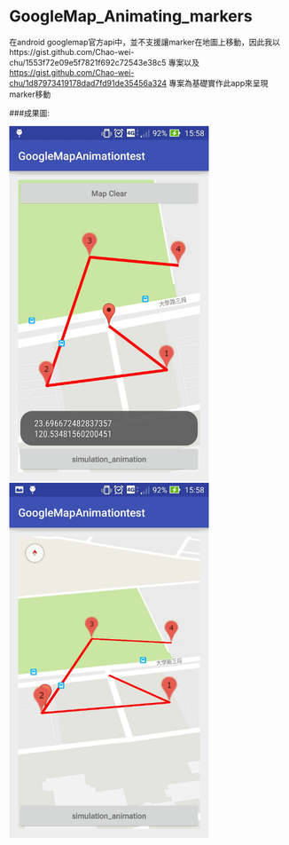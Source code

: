 # GoogleMap_Animating_markers
在android googlemap官方api中，並不支援讓marker在地圖上移動，因此我以https://gist.github.com/Chao-wei-chu/1553f72e09e5f7821f692c72543e38c5 專案以及 https://gist.github.com/Chao-wei-chu/1d87973419178dad7fd91de35456a324 專案為基礎實作此app來呈現marker移動


###成果圖:

<img src="/Screenshot_2016-11-06-15-58-48.jpg" width = "360" hight="640" />
<img src="/Screenshot_2016-11-06-15-58-58.jpg" width = "360" hight="640" />
